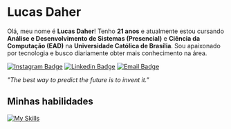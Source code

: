 # Lucas Daher

Olá, meu nome é **Lucas Daher**! Tenho **21 anos** e atualmente estou cursando **Análise e Desenvolvimento de Sistemas (Presencial)** e **Ciência da Computação (EAD)** na **Universidade Católica de Brasília**. Sou apaixonado por tecnologia e busco diariamente obter mais conhecimento na área.

[![Instagram Badge](https://img.shields.io/badge/-@lucasdaherdev-3B82F6?style=flat-square&labelColor=3B82F6&logo=instagram&logoColor=white&link=https://instagram.com/daher.code)](https://instagram.com/daher.code) 
[![Linkedin Badge](https://img.shields.io/badge/-Lucas%20Daher-3B82F6?style=flat-square&logo=Linkedin&logoColor=white&link=https://www.linkedin.com/in/lucasdaherdev/)](https://www.linkedin.com/in/lucasdaherdev/) 
[![Email Badge](https://img.shields.io/badge/-contato@lucasdaher.com-3B82F6?style=flat-square&logo=microsoftoutlook&logoColor=white&link=mailto:contato@lucasdaher.com)](mailto:contato@lucasdaher.com)

*"The best way to predict the future is to invent it."*

## Minhas habilidades
[![My Skills](https://skillicons.dev/icons?i=js,html,css,sass,tailwind,react,nodejs,c,git,github,figma&theme=dark)](https://skillicons.dev)
